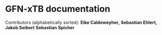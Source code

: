 # GFN-xTB documentation

Contributors (alphabetically sorted): 
**Eike Caldeweyher,**
**Sebastian Ehlert,**
**Jakob Seibert** 
**Sebastian Spicher**
